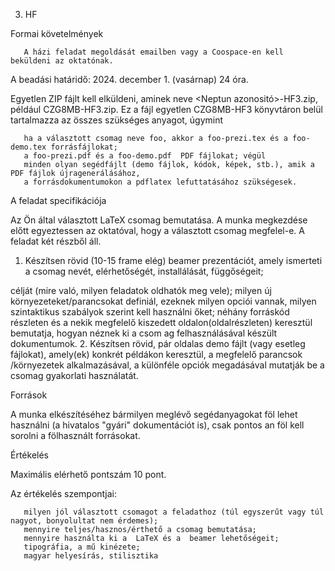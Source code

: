 3. HF

Formai követelmények

       A házi feladat megoldását emailben vagy a Coospace-en kell beküldeni az oktatónak.
A beadási határidő: 2024. december 1. (vasárnap) 24 óra.

Egyetlen ZIP fájlt kell elküldeni, aminek neve <Neptun azonositó>-HF3.zip, például CZG8MB-HF3.zip.
Ez a fájl egyetlen CZG8MB-HF3 könyvtáron belül tartalmazza az összes szükséges anyagot, úgymint

       ha a választott csomag neve foo, akkor a foo-prezi.tex és a foo-demo.tex forrásfájlokat;
       a foo-prezi.pdf és a foo-demo.pdf  PDF fájlokat; végül
       minden olyan segédfájlt (demo fájlok, kódok, képek, stb.), amik a PDF fájlok újragenerálásához,
       a forrásdokumentumokon a pdflatex lefuttatásához szükségesek.

A feladat specifikációja

Az Ön által választott  LaTeX csomag bemutatása. A munka megkezdése előtt egyeztessen  az oktatóval,
hogy a választott csomag megfelel-e. A feladat két részből áll.
1. Készítsen rövid (10-15 frame elég)  beamer prezentációt, amely ismerteti a csomag
   nevét, elérhetőségét, installálását, függőségeit;

célját (mire való, milyen feladatok oldhatók meg vele);
milyen új környezeteket/parancsokat definiál, ezeknek milyen opciói vannak, milyen szintaktikus
szabályok szerint kell használni őket;
néhány  forráskód részleten és a nekik megfelelő kiszedett oldalon(oldalrészleten) keresztül bemutatja, hogyan néznek ki a csom
ag felhasználásával készült dokumentumok.
2. Készítsen rövid, pár oldalas demo fájlt (vagy esetleg fájlokat), amely(ek) konkrét példákon keresztül, a megfelelő parancsok
   /környezetek alkalmazásával, a különféle opciók megadásával mutatják be a csomag gyakorlati használatát.

Források

A munka elkészítéséhez bármilyen meglévő segédanyagokat föl lehet használni (a hivatalos "gyári" dokumentációt is), csak pontos
an föl kell sorolni a fölhasznált forrásokat.

Értékelés

Maximális elérhető pontszám 10 pont.

Az értékelés szempontjai:

       milyen jól választott csomagot a feladathoz (túl egyszerűt vagy túl nagyot, bonyolultat nem érdemes);
       mennyire teljes/hasznos/érthető a csomag bemutatása;
       mennyire használta ki a  LaTeX és a  beamer lehetőségeit;
       tipográfia, a mű kinézete;
       magyar helyesírás, stilisztika